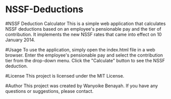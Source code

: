 # NSSF-Deductions
#NSSF Deduction Calculator
This is a simple web application that calculates NSSF deductions based on an employee's pensionable pay and the tier of contribution. It implements the new NSSF rates that came into effect on 10 January 2014.

#Usage
To use the application, simply open the index.html file in a web browser. Enter the employee's pensionable pay and select the contribution tier from the drop-down menu. Click the "Calculate" button to see the NSSF deduction.

#License
This project is licensed under the MIT License. 

#Author
This project was created by Wanyoike Benayah. If you have any questions or suggestions, please contact.